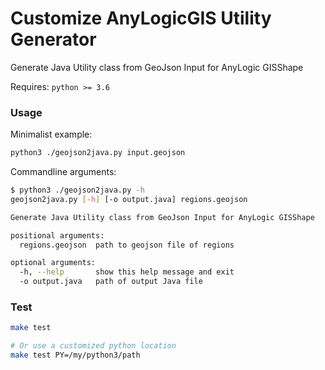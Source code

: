 Customize AnyLogicGIS Utility Generator
========

Generate Java Utility class from GeoJson Input for AnyLogic GISShape

Requires: `python >= 3.6`

### Usage

Minimalist example:

```bash
python3 ./geojson2java.py input.geojson
```

Commandline arguments:

```bash
$ python3 ./geojson2java.py -h
geojson2java.py [-h] [-o output.java] regions.geojson

Generate Java Utility class from GeoJson Input for AnyLogic GISShape

positional arguments:
  regions.geojson  path to geojson file of regions

optional arguments:
  -h, --help       show this help message and exit
  -o output.java   path of output Java file
```


### Test

```bash
make test

# Or use a customized python location
make test PY=/my/python3/path

```

